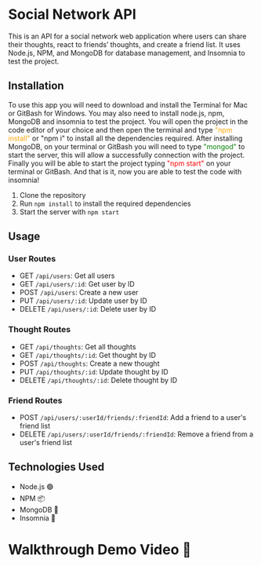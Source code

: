# Social Network API

This is an API for a social network web application where users can share their thoughts, react to friends’ thoughts, and create a friend list. It uses Node.js, NPM, and MongoDB for database management, and Insomnia to test the project.

## Installation

To use this app you will need to download and install the Terminal for Mac or GitBash for Windows. You may also need to install node.js, npm, MongoDB and insomnia to test the project. You will open the project in the code editor of your choice and then open the terminal and type <span style="color:orange">"npm install"</span> or "npm i" to install all the dependencies required. After installing MongoDB, on your terminal or GitBash you will need to type <span style="color:green">"mongod"</span> to start the server, this will allow a successfully connection with the project. Finally you will be able to start the project typing <span style="color:red">"npm start"</span> on your terminal or GitBash. And that is it, now you are able to test the code with insomnia!

1. Clone the repository
2. Run `npm install` to install the required dependencies
3. Start the server with `npm start`

## Usage

### User Routes

- GET `/api/users`: Get all users
- GET `/api/users/:id`: Get user by ID
- POST `/api/users`: Create a new user
- PUT `/api/users/:id`: Update user by ID
- DELETE `/api/users/:id`: Delete user by ID

### Thought Routes

- GET `/api/thoughts`: Get all thoughts
- GET `/api/thoughts/:id`: Get thought by ID
- POST `/api/thoughts`: Create a new thought
- PUT `/api/thoughts/:id`: Update thought by ID
- DELETE `/api/thoughts/:id`: Delete thought by ID

### Friend Routes

- POST `/api/users/:userId/friends/:friendId`: Add a friend to a user's friend list
- DELETE `/api/users/:userId/friends/:friendId`: Remove a friend from a user's friend list

## Technologies Used

- Node.js 🟢
- NPM     📦
- MongoDB  🍃
- Insomnia  🛌

# Walkthrough Demo Video 🎥 
